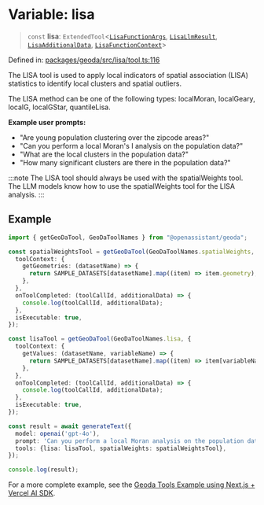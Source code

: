 # Variable: lisa

> `const` **lisa**: `ExtendedTool`\<[`LisaFunctionArgs`](../type-aliases/LisaFunctionArgs.md), [`LisaLlmResult`](../type-aliases/LisaLlmResult.md), [`LisaAdditionalData`](../type-aliases/LisaAdditionalData.md), [`LisaFunctionContext`](../type-aliases/LisaFunctionContext.md)\>

Defined in: [packages/geoda/src/lisa/tool.ts:116](https://github.com/GeoDaCenter/openassistant/blob/2c7e2a603db0fcbd6603996e5ea15006191c5f7f/packages/geoda/src/lisa/tool.ts#L116)

The LISA tool is used to apply local indicators of spatial association (LISA) statistics
to identify local clusters and spatial outliers.

The LISA method can be one of the following types: localMoran, localGeary, localG, localGStar, quantileLisa.

**Example user prompts:**
- "Are young population clustering over the zipcode areas?"
- "Can you perform a local Moran's I analysis on the population data?"
- "What are the local clusters in the population data?"
- "How many significant clusters are there in the population data?"

:::note
The LISA tool should always be used with the spatialWeights tool. The LLM models know how to use the spatialWeights tool for the LISA analysis.
:::

## Example

```typescript
import { getGeoDaTool, GeoDaToolNames } from "@openassistant/geoda";

const spatialWeightsTool = getGeoDaTool(GeoDaToolNames.spatialWeights, {
  toolContext: {
    getGeometries: (datasetName) => {
      return SAMPLE_DATASETS[datasetName].map((item) => item.geometry);
    },
  },
  onToolCompleted: (toolCallId, additionalData) => {
    console.log(toolCallId, additionalData);
  },
  isExecutable: true,
});

const lisaTool = getGeoDaTool(GeoDaToolNames.lisa, {
  toolContext: {
    getValues: (datasetName, variableName) => {
      return SAMPLE_DATASETS[datasetName].map((item) => item[variableName]);
    },
  },
  onToolCompleted: (toolCallId, additionalData) => {
    console.log(toolCallId, additionalData);
  },
  isExecutable: true,
});

const result = await generateText({
  model: openai('gpt-4o'),
  prompt: 'Can you perform a local Moran analysis on the population data?',
  tools: {lisa: lisaTool, spatialWeights: spatialWeightsTool},
});

console.log(result);
```

For a more complete example, see the [Geoda Tools Example using Next.js + Vercel AI SDK](https://github.com/openassistant/openassistant/tree/main/examples/vercel_geoda_example).
